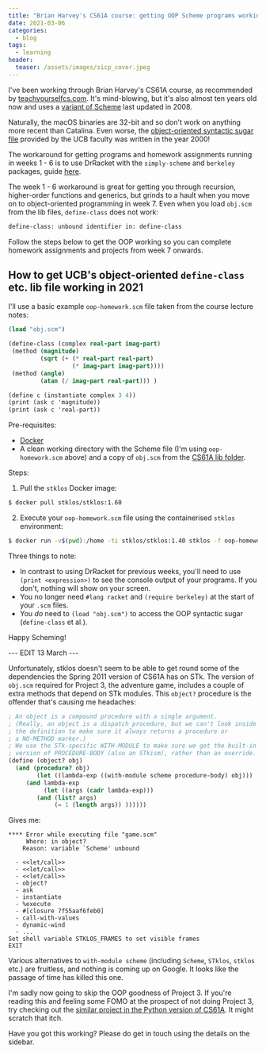 ```yaml
---
title: "Brian Harvey's CS61A course: getting OOP Scheme programs working in 2021"
date: 2021-03-06
categories:
  - blog
tags:
  - learning
header:
  teaser: /assets/images/sicp_cover.jpeg
---
```


I've been working through Brian Harvey's CS61A course, as recommended by [teachyourselfcs.com](teachyourselfcs.com). It's mind-blowing, but it's also almost ten years old now and uses a [variant of Scheme](https://people.eecs.berkeley.edu/~bh/61a-pages/Scheme/) last updated in 2008.

Naturally, the macOS binaries are 32-bit and so don't work on anything more recent than Catalina. Even worse, the [object-oriented syntactic sugar file](https://inst.eecs.berkeley.edu/~cs61a/sp09/library/obj.scm) provided by the UCB faculty was written in the year 2000!

The workaround for getting programs and homework assignments running in weeks 1 - 6 is to use DrRacket with the `simply-scheme` and `berkeley` packages, guide [here](https://github.com/theurere/berkeley_cs61a_spring-2011_archive#getting-started).

The week 1 - 6 workaround is great for getting you through recursion, higher-order functions and generics, but grinds to a hault when you move on to object-oriented programming in week 7. Even when you load `obj.scm` from the lib files, `define-class` does not work:

```scheme
define-class: unbound identifier in: define-class
```

Follow the steps below to get the OOP working so you can complete homework assignments and projects from week 7 onwards.

## How to get UCB's object-oriented `define-class` etc. lib file working in 2021

I'll use a basic example `oop-homework.scm` file taken from the course lecture notes:

```scheme
(load "obj.scm")

(define-class (complex real-part imag-part)
 (method (magnitude)
         (sqrt (+ (* real-part real-part)
                  (* imag-part imag-part))))
 (method (angle)
         (atan (/ imag-part real-part))) )

(define c (instantiate complex 3 4))
(print (ask c 'magnitude))
(print (ask c 'real-part))
```

Pre-requisites:

- [Docker](www.docker.com)
- A clean working directory with the Scheme file (I'm using `oop-homework.scm` above) and a copy of `obj.scm` from the [CS61A lib folder](https://inst.eecs.berkeley.edu/~cs61a/sp09/library/obj.scm).

Steps:

1.  Pull the `stklos` Docker image:

```bash
$ docker pull stklos/stklos:1.60
```

2.  Execute your `oop-homework.scm` file using the containerised `stklos` environment:

```bash
$ docker run -v$(pwd):/home -ti stklos/stklos:1.40 stklos -f oop-homework.scm
```

Three things to note:

- In contrast to using DrRacket for previous weeks, you'll need to use `(print <expression>)` to see the console output of your programs. If you don't, nothing will show on your screen.
- You no longer need `#lang racket` and `(require berkeley)` at the start of your `.scm` files.
- You _do_ need to `(load "obj.scm")` to access the OOP syntactic sugar (`define-class` et al.).

Happy Scheming!

--- EDIT 13 March ---

Unfortunately, stklos doesn't seem to be able to get round some of the dependencies the Spring 2011 version of CS61A has on STk. The version of `obj.scm` required for Project 3, the adventure game, includes a couple of extra methods that depend on STk modules. This `object?` procedure is the offender that's causing me headaches:

```scheme
; An object is a compound procedure with a single argument.
; (Really, an object is a dispatch procedure, but we can't look inside
; the definition to make sure it always returns a procedure or
; a NO-METHOD marker.)
; We use the STk-specific WITH-MODULE to make sure we get the built-in
; version of PROCEDURE-BODY (also an STkism), rather than an override.
(define (object? obj)
  (and (procedure? obj)
        (let ((lambda-exp ((with-module scheme procedure-body) obj)))
	 (and lambda-exp
	      (let ((args (cadr lambda-exp)))
		(and (list? args)
		     (= 1 (length args)) ))))))
```

Gives me:

```
**** Error while executing file "game.scm"
	 Where: in object?
	Reason: variable `Scheme' unbound

  - <<let/call>>
  - <<let/call>>
  - <<let/call>>
  - object?
  - ask
  - instantiate
  - %execute
  - #[closure 7f55aaf6feb0]
  - call-with-values
  - dynamic-wind
  - ...
Set shell variable STKLOS_FRAMES to set visible frames
EXIT
```

Various alternatives to `with-module scheme` (including `Scheme`, `STklos`, `stklos` etc.) are fruitless, and nothing is coming up on Google. It looks like the passage of time has killed this one.

I'm sadly now going to skip the OOP goodness of Project 3. If you're reading this and feeling some FOMO at the prospect of not doing Project 3, try checking out the [similar project in the Python version of CS61A](https://inst.eecs.berkeley.edu/~cs61a/fa15/lab/lab06/). It might scratch that itch.

Have you got this working? Please do get in touch using the details on the sidebar.
